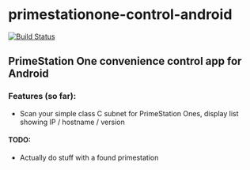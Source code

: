 # primestationone-control-android
[![Build Status](https://travis-ci.org/free5ty1e/primestationone-control-android.svg?branch=master)](https://travis-ci.org/free5ty1e/primestationone-control-android)

## PrimeStation One convenience control app for Android

### Features (so far):
* Scan your simple class C subnet for PrimeStation Ones, display list showing IP / hostname / version 

#### TODO:
* Actually do stuff with a found primestation
